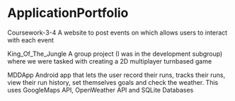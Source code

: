 # ApplicationPortfolio

Coursework-3-4
A website to post events on which allows users to interact with each event

King_Of_The_Jungle
A group project (I was in the development subgroup) where we were tasked with creating a 2D multiplayer turnbased game

MDDApp
Android app  that lets the user record their runs, tracks their runs, view their run history, set themselves goals and check the weather.
This uses GoogleMaps API, OpenWeather API and SQLite Databases
